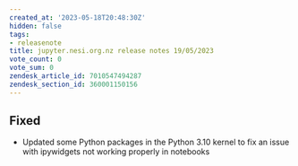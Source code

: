 ```yaml
---
created_at: '2023-05-18T20:48:30Z'
hidden: false
tags:
- releasenote
title: jupyter.nesi.org.nz release notes 19/05/2023
vote_count: 0
vote_sum: 0
zendesk_article_id: 7010547494287
zendesk_section_id: 360001150156
---
```



## Fixed

- Updated some Python packages in the Python 3.10 kernel to fix an
    issue with ipywidgets not working properly in notebooks